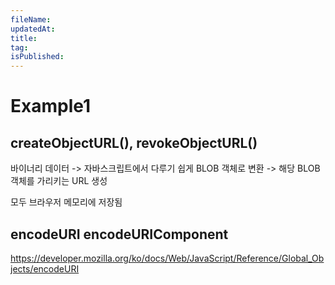 ```yaml
---
fileName:
updatedAt:
title:
tag:
isPublished:
---
```


# Example1

## createObjectURL(), revokeObjectURL()

바이너리 데이터 -> 자바스크립트에서 다루기 쉽게 BLOB 객체로 변환 -> 해당 BLOB 객체를 가리키는 URL 생성

모두 브라우저 메모리에 저장됨

## encodeURI encodeURIComponent

https://developer.mozilla.org/ko/docs/Web/JavaScript/Reference/Global_Objects/encodeURI
